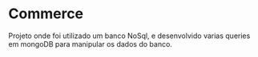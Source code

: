 # Commerce
Projeto onde foi utilizado um banco NoSql, e desenvolvido varias queries em mongoDB para manipular os dados do banco.
